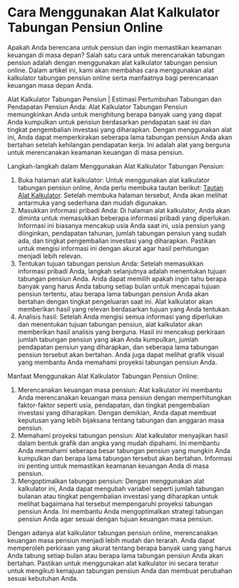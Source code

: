 Cara Menggunakan Alat Kalkulator Tabungan Pensiun Online
========================================================

Apakah Anda berencana untuk pensiun dan ingin memastikan keamanan keuangan di masa depan? Salah satu cara untuk merencanakan tabungan pensiun adalah dengan menggunakan alat kalkulator tabungan pensiun online. Dalam artikel ini, kami akan membahas cara menggunakan alat kalkulator tabungan pensiun online serta manfaatnya bagi perencanaan keuangan masa depan Anda.

Alat Kalkulator Tabungan Pensiun | Estimasi Pertumbuhan Tabungan dan Pendapatan Pensiun Anda: Alat Kalkulator Tabungan Pensiun memungkinkan Anda untuk menghitung berapa banyak uang yang dapat Anda kumpulkan untuk pensiun berdasarkan pendapatan saat ini dan tingkat pengembalian investasi yang diharapkan. Dengan menggunakan alat ini, Anda dapat memperkirakan seberapa lama tabungan pensiun Anda akan bertahan setelah kehilangan pendapatan kerja. Ini adalah alat yang berguna untuk merencanakan keamanan keuangan di masa pensiun.

Langkah-langkah dalam Menggunakan Alat Kalkulator Tabungan Pensiun:

1. Buka halaman alat kalkulator: Untuk menggunakan alat kalkulator tabungan pensiun online, Anda perlu membuka tautan berikut: [Tautan Alat Kalkulator](https://www.onlinecalculatorsfree.com/id/financial/retirement-savings-calculator.html). Setelah membuka halaman tersebut, Anda akan melihat antarmuka yang sederhana dan mudah digunakan.
2. Masukkan informasi pribadi Anda: Di halaman alat kalkulator, Anda akan diminta untuk memasukkan beberapa informasi pribadi yang diperlukan. Informasi ini biasanya mencakup usia Anda saat ini, usia pensiun yang diinginkan, pendapatan tahunan, jumlah tabungan pensiun yang sudah ada, dan tingkat pengembalian investasi yang diharapkan. Pastikan untuk mengisi informasi ini dengan akurat agar hasil perhitungan menjadi lebih relevan.
3. Tentukan tujuan tabungan pensiun Anda: Setelah memasukkan informasi pribadi Anda, langkah selanjutnya adalah menentukan tujuan tabungan pensiun Anda. Anda dapat memilih apakah ingin tahu berapa banyak yang harus Anda tabung setiap bulan untuk mencapai tujuan pensiun tertentu, atau berapa lama tabungan pensiun Anda akan bertahan dengan tingkat pengeluaran saat ini. Alat kalkulator akan memberikan hasil yang relevan berdasarkan tujuan yang Anda tentukan.
4. Analisis hasil: Setelah Anda mengisi semua informasi yang diperlukan dan menentukan tujuan tabungan pensiun, alat kalkulator akan memberikan hasil analisis yang berguna. Hasil ini mencakup perkiraan jumlah tabungan pensiun yang akan Anda kumpulkan, jumlah pendapatan pensiun yang diharapkan, dan seberapa lama tabungan pensiun tersebut akan bertahan. Anda juga dapat melihat grafik visual yang membantu Anda memahami proyeksi tabungan pensiun Anda.

Manfaat Menggunakan Alat Kalkulator Tabungan Pensiun Online:

1. Merencanakan keuangan masa pensiun: Alat kalkulator ini membantu Anda merencanakan keuangan masa pensiun dengan memperhitungkan faktor-faktor seperti usia, pendapatan, dan tingkat pengembalian investasi yang diharapkan. Dengan demikian, Anda dapat membuat keputusan yang lebih bijaksana tentang tabungan dan anggaran masa pensiun.
2. Memahami proyeksi tabungan pensiun: Alat kalkulator menyajikan hasil dalam bentuk grafik dan angka yang mudah dipahami. Ini membantu Anda memahami seberapa besar tabungan pensiun yang mungkin Anda kumpulkan dan berapa lama tabungan tersebut akan bertahan. Informasi ini penting untuk memastikan keamanan keuangan Anda di masa pensiun.
3. Mengoptimalkan tabungan pensiun: Dengan menggunakan alat kalkulator ini, Anda dapat mengubah variabel seperti jumlah tabungan bulanan atau tingkat pengembalian investasi yang diharapkan untuk melihat bagaimana hal tersebut mempengaruhi proyeksi tabungan pensiun Anda. Ini membantu Anda mengoptimalkan strategi tabungan pensiun Anda agar sesuai dengan tujuan keuangan masa pensiun.

Dengan adanya alat kalkulator tabungan pensiun online, merencanakan keuangan masa pensiun menjadi lebih mudah dan terarah. Anda dapat memperoleh perkiraan yang akurat tentang berapa banyak uang yang harus Anda tabung setiap bulan atau berapa lama tabungan pensiun Anda akan bertahan. Pastikan untuk menggunakan alat kalkulator ini secara teratur untuk mengikuti kemajuan tabungan pensiun Anda dan membuat perubahan sesuai kebutuhan Anda.